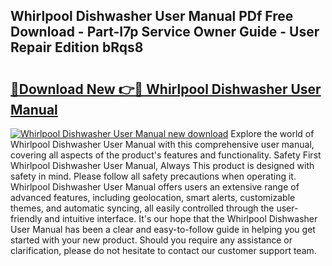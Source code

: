 ## Whirlpool Dishwasher User Manual PDf Free Download - Part-I7p Service Owner Guide - User Repair Edition bRqs8

# <h2><a href="http://bc14575.oget.top/?id=Whirlpool+Dishwasher+User+Manual">🔗Download New 👉🔴 Whirlpool Dishwasher User Manual</a></h2>

[![Whirlpool Dishwasher User Manual new download](https://i.imgur.com/5g1atiW.png)](http://bc14575.oget.top/?id=Whirlpool+Dishwasher+User+Manual)
Explore the world of Whirlpool Dishwasher User Manual with this comprehensive user manual, covering all aspects of the product's features and functionality. Safety First Whirlpool Dishwasher User Manual, Always This product is designed with safety in mind. Please follow all safety precautions when operating it. Whirlpool Dishwasher User Manual offers users an extensive range of advanced features, including geolocation, smart alerts, customizable themes, and automatic syncing, all easily controlled through the user-friendly and intuitive interface. It's our hope that the Whirlpool Dishwasher User Manual has been a clear and easy-to-follow guide in helping you get started with your new product. Should you require any assistance or clarification, please do not hesitate to contact our customer support team.
